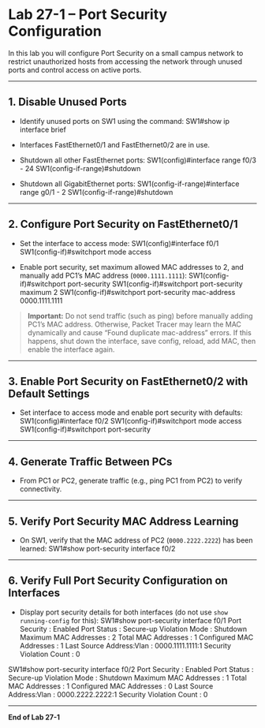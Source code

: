# Lab 27-1 – Port Security Configuration

In this lab you will configure Port Security on a small campus network to restrict unauthorized hosts from accessing the network through unused ports and control access on active ports.

---

## 1. Disable Unused Ports

- Identify unused ports on SW1 using the command:
SW1#show ip interface brief


- Interfaces FastEthernet0/1 and FastEthernet0/2 are in use.
- Shutdown all other FastEthernet ports:
SW1(config)#interface range f0/3 - 24
SW1(config-if-range)#shutdown

- Shutdown all GigabitEthernet ports:
SW1(config-if-range)#interface range g0/1 - 2
SW1(config-if-range)#shutdown

---

## 2. Configure Port Security on FastEthernet0/1

- Set the interface to access mode:
SW1(config)#interface f0/1
SW1(config-if)#switchport mode access


- Enable port security, set maximum allowed MAC addresses to 2, and manually add PC1’s MAC address (`0000.1111.1111`):
SW1(config-if)#switchport port-security
SW1(config-if)#switchport port-security maximum 2
SW1(config-if)#switchport port-security mac-address 0000.1111.1111


> **Important:** Do not send traffic (such as ping) before manually adding PC1’s MAC address. Otherwise, Packet Tracer may learn the MAC dynamically and cause “Found duplicate mac-address” errors. If this happens, shut down the interface, save config, reload, add MAC, then enable the interface again.

---

## 3. Enable Port Security on FastEthernet0/2 with Default Settings

- Set interface to access mode and enable port security with defaults:
SW1(config)#interface f0/2
SW1(config-if)#switchport mode access
SW1(config-if)#switchport port-security

---

## 4. Generate Traffic Between PCs

- From PC1 or PC2, generate traffic (e.g., ping PC1 from PC2) to verify connectivity.

---

## 5. Verify Port Security MAC Address Learning

- On SW1, verify that the MAC address of PC2 (`0000.2222.2222`) has been learned:
SW1#show port-security interface f0/2

---

## 6. Verify Full Port Security Configuration on Interfaces

- Display port security details for both interfaces (do not use `show running-config` for this):
SW1#show port-security interface f0/1
Port Security : Enabled
Port Status : Secure-up
Violation Mode : Shutdown
Maximum MAC Addresses : 2
Total MAC Addresses : 1
Configured MAC Addresses : 1
Last Source Address:Vlan : 0000.1111.1111:1
Security Violation Count : 0

SW1#show port-security interface f0/2
Port Security : Enabled
Port Status : Secure-up
Violation Mode : Shutdown
Maximum MAC Addresses : 1
Total MAC Addresses : 1
Configured MAC Addresses : 0
Last Source Address:Vlan : 0000.2222.2222:1
Security Violation Count : 0


---

**End of Lab 27-1**
